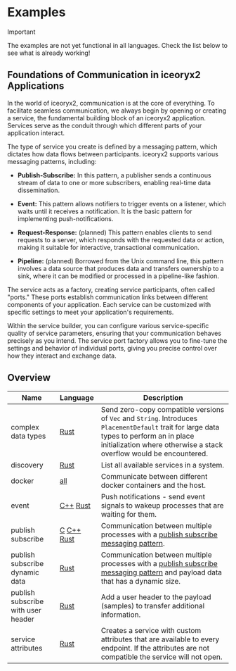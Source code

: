 # Examples

> [!IMPORTANT]
> The examples are not yet functional in all languages. Check the list below to see what is already working!

## Foundations of Communication in iceoryx2 Applications

In the world of iceoryx2, communication is at the core of everything. To
facilitate seamless communication, we always begin by opening or creating a
service, the fundamental building block of an iceoryx2 application. Services
serve as the conduit through which different parts of your application
interact.

The type of service you create is defined by a messaging pattern, which
dictates how data flows between participants. iceoryx2 supports various
messaging patterns, including:

* **Publish-Subscribe:** In this pattern, a publisher sends a continuous stream
    of data to one or more subscribers, enabling real-time data dissemination.

* **Event:** This pattern allows notifiers to trigger events on a listener, which
    waits until it receives a notification. It is the basic pattern for implementing
    push-notifications.

* **Request-Response:** (planned) This pattern enables clients to send requests
    to a server, which responds with the requested data or action,
    making it suitable for interactive, transactional communication.

* **Pipeline:** (planned) Borrowed from the Unix command line, this pattern
    involves a data source that produces data and transfers ownership to a
    sink, where it can be modified or processed in a pipeline-like fashion.

The service acts as a factory, creating service participants, often called
"ports." These ports establish communication links between
different components of your application. Each service can be customized with
specific settings to meet your application's requirements.

Within the service builder, you can configure various service-specific
quality of service parameters, ensuring that your communication behaves
precisely as you intend. The service port factory allows you to fine-tune the
settings and behavior of individual ports, giving you precise control over how
they interact and exchange data.

## Overview

| Name                                 | Language | Description |
|--------------------------------------|----------|-------------|
| complex data types                   | [Rust](rust/complex_data_types) | Send zero-copy compatible versions of `Vec` and `String`. Introduces `PlacementDefault` trait for large data types to perform an in place initialization where otherwise a stack overflow would be encountered.|
| discovery                            | [Rust](rust/discovery) | List all available services in a system. |
| docker                               | [all](rust/docker) | Communicate between different docker containers and the host. |
| event                                | [C++](cxx/event) [Rust](rust/event) | Push notifications - send event signals to wakeup processes that are waiting for them.|
| publish subscribe                    | [C](c/publish_subscribe) [C++](cxx/publish_subscribe) [Rust](rust/publish_subscribe) | Communication between multiple processes with a [publish subscribe messaging pattern](https://en.wikipedia.org/wiki/Publish–subscribe_pattern). |
| publish subscribe dynamic data       | [Rust](rust/publish_subscribe_dynamic_data) | Communication between multiple processes with a [publish subscribe messaging pattern](https://en.wikipedia.org/wiki/Publish–subscribe_pattern) and payload data that has a dynamic size. |
| publish subscribe with user header   | [Rust](rust/publish_subscribe_with_user_header) | Add a user header to the payload (samples) to transfer additional information. |
| service attributes                   | [Rust](rust/service_attributes) | Creates a service with custom attributes that are available to every endpoint. If the attributes are not compatible the service will not open. |
